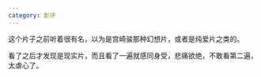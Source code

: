 ```yaml
---
category: 影评
---
```


这个片子之前听着很有名，以为是宫崎骏那种幻想片，或者是纯爱片之类的。

看了之后才发现是现实片，而且看了一遍就感同身受，悲痛欲绝，不敢看第二遍，太虐心了。
